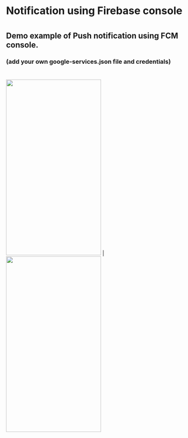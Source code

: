 # Notification using Firebase console
#
## Demo example of Push notification using FCM console.
### (add your own google-services.json file and credentials)
#
<img src="https://github.com/Alfaizkhan/Notification_Firebase/blob/master/images/notification.png" width="260" height="480"> | <img src="https://github.com/Alfaizkhan/Notification_Firebase/blob/master/images/main.png" width="260" height="480">
